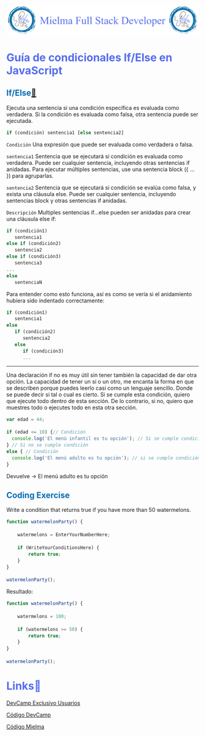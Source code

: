 ![Logo Mielma](image/Logo_Encabezado.png)

# <b><font color="#556CEE">Guía de condicionales If/Else en JavaScript</font></b>

## <b><font color="#006cb5">If/Else[🔗](https://developer.mozilla.org/es/docs/Web/JavaScript/Reference/Statements/if...else)</font></b>

Ejecuta una sentencia si una condición específica es evaluada como verdadera. Si la condición es evaluada como falsa, otra sentencia puede ser ejecutada.
```js
if (condición) sentencia1 [else sentencia2]
```
`Condición`
Una expresión que puede ser evaluada como verdadera o falsa.

`sentencia1`
Sentencia que se ejecutará si condición es evaluada como verdadera. Puede ser cualquier sentencia, incluyendo otras sentencias if anidadas. Para ejecutar múltiples sentencias, use una sentencia block ({ ... }) para agruparlas.

`sentencia2`
Sentencia que se ejecutará si condición se evalúa como falsa, y exista una cláusula else. Puede ser cualquier sentencia, incluyendo sentencias block y otras sentencias if anidadas.

`Descripción`
Multiples sentencias if...else pueden ser anidadas para crear una cláusula else if:
```js
if (condición1)
   sentencia1
else if (condición2)
   sentencia2
else if (condición3)
   sentencia3
...
else
   sentenciaN
```
Para entender como esto funciona, así es como se vería si el anidamiento hubiera sido indentado correctamente:
```js
if (condición1)
   sentencia1
else
   if (condición2)
      sentencia2
   else
      if (condición3)
      ...
```
---
Una declaración if no es muy útil sin tener también la capacidad de dar otra opción. La capacidad de tener un si o un otro, me encanta la forma en que se describen porque puedes leerlo casi como un lenguaje sencillo. Donde se puede decir si tal o cual es cierto. Si se cumple esta condición, quiero que ejecute todo dentro de esta sección. De lo contrario, si no, quiero que muestres todo o ejecutes todo en esta otra sección.
```js
var edad = 44;

if (edad <= 10) {// Condición
  console.log('El menú infantil es tu opción'); // Si se cumple condición
} // Si no se cumple condición
else { // Condición
  console.log('El menú adulto es tu opción'); // si se cumple condición
}
```
Devuelve → El menú adulto es tu opción


## <b><font color="#006cb5">Coding Exercise</font></b>
Write a condition that returns true if you have more than 50 watermelons.
```js
function watermelonParty() {
    
    watermelons = EnterYourNumberHere;
    
    if (WriteYourConditionsHere) {
        return true;
    }
}

watermelonParty();
```
Resultado:
```js
function watermelonParty() {
    
    watermelons = 100;
    
    if (watermelons >= 50) {
        return true;
    }
}

watermelonParty();
```

# <b><font color="#556CEE">Links🔗</font></b>

[DevCamp Exclusivo Usuarios](https://basque.devcamp.com/pt-full-stack-development-javascript-python-react/guide/guide-if-else-conditionals-javascript)  

[Código DevCamp](https://github.com/rails-camp/javascript-programming/blob/master/section_c_02_if_else_conditionals.js)

[Código Mielma](https://codepen.io/ElizabethMaranon/pen/rNgyGmM)